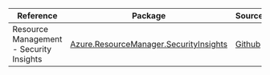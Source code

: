 | Reference | Package | Source |
|---|---|---|
|Resource Management - Security Insights|[Azure.ResourceManager.SecurityInsights](https://www.nuget.org/packages/Azure.ResourceManager.SecurityInsights)|[Github](https://github.com/Azure/azure-sdk-for-net/blob/main/sdk/securityinsights/Azure.ResourceManager.SecurityInsights)|
